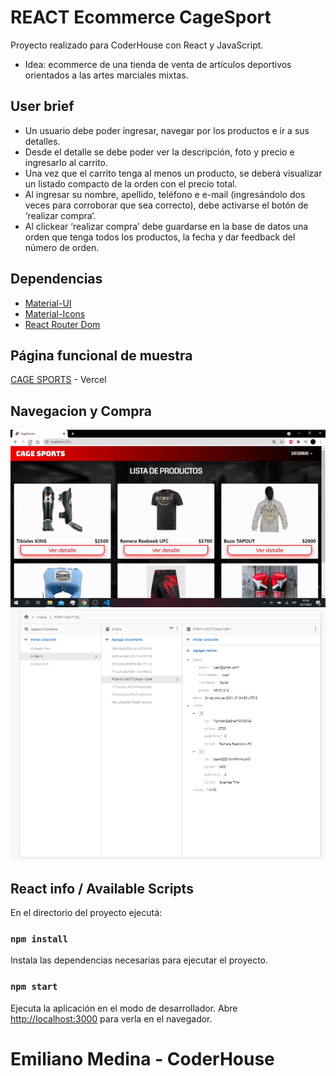 # REACT Ecommerce CageSport
Proyecto realizado para CoderHouse con React y JavaScript.
- Idea: ecommerce de una tienda de venta de artículos deportivos orientados a las artes marciales mixtas.
## User brief
- Un usuario debe poder ingresar, navegar por los productos e ir a sus detalles.
- Desde el detalle se debe poder ver la descripción, foto y precio e ingresarlo al carrito. 
- Una vez que el carrito tenga al menos un producto, se deberá visualizar un listado compacto de la orden con el precio total. 
- Al ingresar su nombre, apellido, teléfono e e-mail (ingresándolo dos veces para corroborar que sea correcto), debe activarse el botón de ‘realizar compra’.
- Al clickear ‘realizar compra’ debe guardarse en la base de datos una orden que tenga todos los productos, la fecha y dar feedback del número de orden.

## Dependencias
- [Material-UI](https://material-ui.com/)
- [Material-Icons](https://material-ui.com/es/components/material-icons/)
- [React Router Dom](https://reactrouter.com/web/guides/quick-start)

## Página funcional de muestra
[CAGE SPORTS](https://cage-sports.vercel.app/) - Vercel

## Navegacion y Compra
![](CageSportGif.gif)
![Imagen de firebase](orderImage.jpg)



## React info / Available Scripts
En el directorio del proyecto ejecutá:
### `npm install`

Instala las dependencias necesarias para ejecutar el proyecto.

### `npm start`

Ejecuta la aplicación en el modo de desarrollador.
Abre [http://localhost:3000](http://localhost:3000) para verla en el navegador.


# Emiliano Medina - CoderHouse
